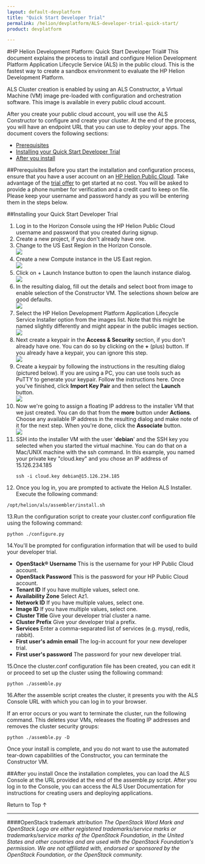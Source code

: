 ```yaml
---
layout: default-devplatform
title: "Quick Start Developer Trial"
permalink: /helion/devplatform/ALS-developer-trial-quick-start/
product: devplatform

---
```

<!--UNDER REVISION-->

#HP Helion Development Platform: Quick Start Developer Trial#
<a name="top"></a>
This document explains the process to install and configure Helion Development Platform Application Lifecycle Service (ALS) in the public cloud. This is the fastest way to create a sandbox environment to evaluate the HP Helion Development Platform.

ALS Cluster creation is enabled by using an ALS Constructor, a Virtual Machine (VM) image pre-loaded with configuration and orchestration software.  This image is available in every public cloud account.

After you create your public cloud account, you will use the ALS Constructor to configure and create your cluster.  At the end of the process, you will have an endpoint URL that you can use to deploy your apps.
The document covers the following sections:

- <a href="#pre">Prerequisites</a>
- <a href="#install">Installing your Quick Start Developer Trial</a>
- <a href="#after">After you install</a>

##Prerequisites<a name="pre"></a>
Before you start the installation and configuration process, ensure that you have a user account on an <a href="https://horizon.hpcloud.com/register" target="_blank">HP Helion Public Cloud</a>. Take advantage of the <a href="http://www.hpcloud.com/cloud-credit" target="_blank">trial offer</a> to get started at no cost. You will be asked to provide a phone number for verification and a credit card to keep on file. Please keep your username and password handy as you will be entering them in the steps below.

##Installing your Quick Start Developer Trial<a name="install"></a>
1. Log in to the Horizon Console using the HP Helion Public Cloud username and password that you created during signup.
2. Create a new project, if you don't already have one.
3. Change to the US East Region in the Horizon Console.<br>
 <img src="media/HorizonUSEast.png"/><br>
4. Create a new Compute instance in the US East region.<br> <img src="media/newComputeInstance.png"/><br>
5. Click on + Launch Instance button to open the launch instance dialog.<br>
<img src="media/launchInstance.png"/><br>
6. In the resulting dialog, fill out the details and select boot from image to enable selection of the Constructor VM.  The selections shown below are good defaults.<br>
 <img src="media/bootFromImage.png"/><br>
7. Select the HP Helion Development Platform Application Lifecycle Service Installer option from the images list.  Note that this might be named slightly differently and might appear in the public images section. <br>
 <img src="media/ALSinstaller.png"/><br>
8. Next create a keypair in the **Access & Security** section, if you don't already have one.  You can do so by clicking on the **+** (plus)  button.  If you already have a keypair, you can ignore this step.<br>
<img src="media/keyPairsIgnore.png"/><br>
9. Create a keypair by following the instructions in the resulting dialog (pictured below).  If you are using a PC, you can use tools such as PuTTY to generate your keypair.  Follow the instructions here.  Once you've finished, click **Import Key Pair** and then select the **Launch** button.<br>
<img src="media/importKeyPair.png"/><br>
10. Now we're going to assign a floating IP address to the installer VM that we just created.  You can do that from the **more** button under **Actions**.  Choose any available IP address in the resulting dialog and make note of it for the next step. When you're done, click the **Associate** button.<br>
<img src="media/associateFloatingIP.png"/><br>
11. SSH into the installer VM with the user '**debian**' and the SSH key you selected when you started the virtual machine.  You can do that on a Mac/UNIX machine with the ssh command.  In this example, you named your private key "cloud.key" and you chose an IP address of 15.126.234.185<br>
 	<pre><code>ssh -i cloud.key debian@15.126.234.185</code></pre>
12. Once you log in, you are prompted to activate the Helion ALS Installer. Execute the following command:
 
<pre><code>/opt/helion/als/assembler/install.sh</code></pre>

13.Run the configuration script to create your cluster.conf configuration file using the following command:

<pre><code>python ./configure.py</code></pre>
14.You'll be prompted for configuration information that will be used to build your developer trial.
	
- **OpenStack&#174; Username** This is the username for your HP Public Cloud account.
- **OpenStack Password** This is the password for your HP Public Cloud account.
- **Tenant ID** If you have multiple values, select one.
- **Availability Zone** Select Az1.
- **Network ID** If you have multiple values, select one.
- **Image ID** If you have multiple values, select one.
- **Cluster Title** Give your developer trial cluster a name.
- **Cluster Prefix** Give your developer trial a prefix.
- **Services** Enter a comma-separated list of services (e.g. mysql, redis, rabbit).
- **First user's admin email** The log-in account for your new developer trial.
- **First user's password** The password for your new developer trial.

15.Once the cluster.conf configuration file has been created, you can edit it or proceed to set up the cluster using the following command: <br>
<pre><code>python ./assemble.py</code></pre>
16.After the assemble script creates the cluster, it presents you with the ALS Console URL with which you can log in to your browser.

If an error occurs or you want to terminate the cluster, run the following command. This deletes your VMs, releases the floating IP addresses and removes the cluster security groups:
<pre><code>python ./assemble.py -D</code></pre>

Once your install is complete, and you do not want to use the automated tear-down capabilities of the Constructor, you can terminate the Constructor VM.

##After you install<a name="after"></a>
Once the installation completes, you can load the ALS Console at the URL provided at the end of the assemble.py script. After you log in to the Console, you can access the ALS User Documentation for instructions for creating users and deploying applications.

<a href="#top" style="padding:14px 0px 14px 0px; text-decoration: none;"> Return to Top &#8593; </a>

----
####OpenStack trademark attribution
*The OpenStack Word Mark and OpenStack Logo are either registered trademarks/service marks or trademarks/service marks of the OpenStack Foundation, in the United States and other countries and are used with the OpenStack Foundation's permission. We are not affiliated with, endorsed or sponsored by the OpenStack Foundation, or the OpenStack community.*


